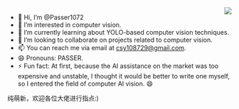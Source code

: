 <img align="right" src="https://github-readme-stats.vercel.app/api?username=Passer1072&show_icons=true&icon_color=805AD5&bg_color=ffffff&count_private=true" />

- 👋 Hi, I’m @Passer1072
- 👀 I’m interested in computer vision.
- 🌱 I’m currently learning about YOLO-based computer vision techniques.
- 💞️ I’m looking to collaborate on projects related to computer vision.
- 📫 You can reach me via email at csy108729@gmail.com.
- 😄 Pronouns: PASSER.
- ⚡ Fun fact: At first, because the AI ​​assistance on the market was too expensive and unstable, I thought it would be better to write one myself, so I entered the field of computer AI vision. 😄  

纯萌新，欢迎各位大佬进行指点:)

<!---
Passer1072/Passer1072 is a ✨ special ✨ repository because its `README.md` (this file) appears on your GitHub profile.
You can click the Preview link to take a look at your changes.
--->
